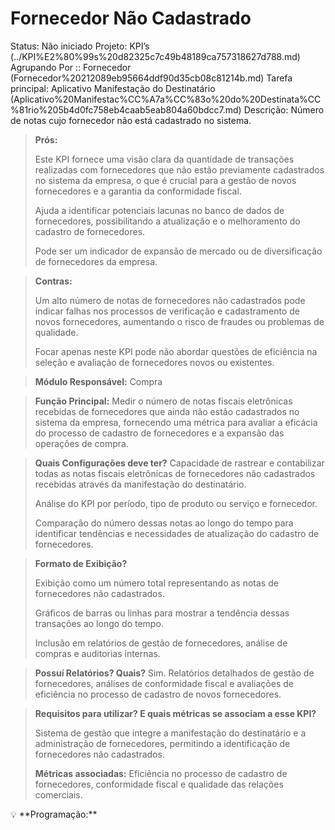 # Fornecedor Não Cadastrado

Status: Não iniciado
Projeto: KPI’s (../KPI%E2%80%99s%20d82325c7c49b48189ca757318627d788.md)
Agrupando Por :: Fornecedor (Fornecedor%20212089eb95664ddf90d35cb08c81214b.md)
Tarefa principal: Aplicativo Manifestação do Destinatário (Aplicativo%20Manifestac%CC%A7a%CC%83o%20do%20Destinata%CC%81rio%205b4d0fc758eb4caab5eab804a60bdcc7.md)
Descrição: Número de notas cujo fornecedor não está cadastrado no sistema.

> **Prós:**
> 
> 
> Este KPI fornece uma visão clara da quantidade de transações realizadas com fornecedores que não estão previamente cadastrados no sistema da empresa, o que é crucial para a gestão de novos fornecedores e a garantia da conformidade fiscal.
> 
> Ajuda a identificar potenciais lacunas no banco de dados de fornecedores, possibilitando a atualização e o melhoramento do cadastro de fornecedores.
> 
> Pode ser um indicador de expansão de mercado ou de diversificação de fornecedores da empresa.
> 

> **Contras:**
> 
> 
> Um alto número de notas de fornecedores não cadastrados pode indicar falhas nos processos de verificação e cadastramento de novos fornecedores, aumentando o risco de fraudes ou problemas de qualidade.
> 
> Focar apenas neste KPI pode não abordar questões de eficiência na seleção e avaliação de fornecedores novos ou existentes.
> 

> **Módulo Responsável:**
Compra
> 

> **Função Principal:**
Medir o número de notas fiscais eletrônicas recebidas de fornecedores que ainda não estão cadastrados no sistema da empresa, fornecendo uma métrica para avaliar a eficácia do processo de cadastro de fornecedores e a expansão das operações de compra.
> 

> **Quais Configurações deve ter?**
Capacidade de rastrear e contabilizar todas as notas fiscais eletrônicas de fornecedores não cadastrados recebidas através da manifestação do destinatário.
> 
> 
> Análise do KPI por período, tipo de produto ou serviço e fornecedor.
> 
> Comparação do número dessas notas ao longo do tempo para identificar tendências e necessidades de atualização do cadastro de fornecedores.
> 

> **Formato de Exibição?**
> 
> 
> Exibição como um número total representando as notas de fornecedores não cadastrados.
> 
> Gráficos de barras ou linhas para mostrar a tendência dessas transações ao longo do tempo.
> 
> Inclusão em relatórios de gestão de fornecedores, análise de compras e auditorias internas.
> 

> **Possuí Relatórios? Quais?**
Sim. Relatórios detalhados de gestão de fornecedores, análises de conformidade fiscal e avaliações de eficiência no processo de cadastro de novos fornecedores.
> 

> **Requisitos para utilizar? E quais métricas se associam a esse KPI?**
> 
> 
> Sistema de gestão que integre a manifestação do destinatário e a administração de fornecedores, permitindo a identificação de fornecedores não cadastrados.
> 
> **Métricas associadas:**
> Eficiência no processo de cadastro de fornecedores, conformidade fiscal e qualidade das relações comerciais.
> 

<aside>
💡 **Programação:**

</aside>